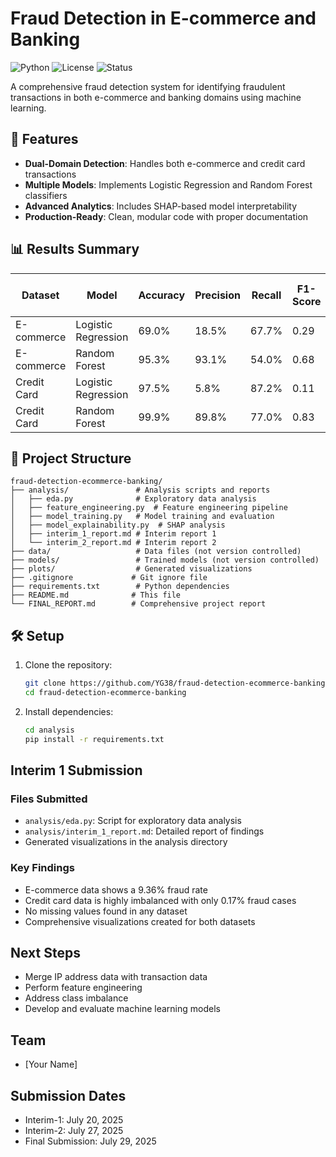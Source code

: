# Fraud Detection in E-commerce and Banking

![Python](https://img.shields.io/badge/Python-3.8%2B-blue)
![License](https://img.shields.io/badge/License-MIT-green)
![Status](https://img.shields.io/badge/Status-Completed-success)

A comprehensive fraud detection system for identifying fraudulent transactions in both e-commerce and banking domains using machine learning.

## 🚀 Features

- **Dual-Domain Detection**: Handles both e-commerce and credit card transactions
- **Multiple Models**: Implements Logistic Regression and Random Forest classifiers
- **Advanced Analytics**: Includes SHAP-based model interpretability
- **Production-Ready**: Clean, modular code with proper documentation

## 📊 Results Summary

| Dataset | Model | Accuracy | Precision | Recall | F1-Score | ROC-AUC |
|---------|-------|----------|-----------|--------|----------|---------|
| E-commerce | Logistic Regression | 69.0% | 18.5% | 67.7% | 0.29 | 0.76 |
| E-commerce | Random Forest | 95.3% | 93.1% | 54.0% | 0.68 | 0.77 |
| Credit Card | Logistic Regression | 97.5% | 5.8% | 87.2% | 0.11 | 0.97 |
| Credit Card | Random Forest | 99.9% | 89.8% | 77.0% | 0.83 | 0.96 |

## 📂 Project Structure

```
fraud-detection-ecommerce-banking/
├── analysis/               # Analysis scripts and reports
│   ├── eda.py              # Exploratory data analysis
│   ├── feature_engineering.py  # Feature engineering pipeline
│   ├── model_training.py   # Model training and evaluation
│   ├── model_explainability.py  # SHAP analysis
│   ├── interim_1_report.md # Interim report 1
│   └── interim_2_report.md # Interim report 2
├── data/                   # Data files (not version controlled)
├── models/                 # Trained models (not version controlled)
├── plots/                  # Generated visualizations
├── .gitignore             # Git ignore file
├── requirements.txt        # Python dependencies
├── README.md              # This file
└── FINAL_REPORT.md        # Comprehensive project report
```

## 🛠️ Setup

1. Clone the repository:
   ```bash
   git clone https://github.com/YG38/fraud-detection-ecommerce-banking.git
   cd fraud-detection-ecommerce-banking
   ```

2. Install dependencies:
   ```bash
   cd analysis
   pip install -r requirements.txt
   ```

## Interim 1 Submission

### Files Submitted
- `analysis/eda.py`: Script for exploratory data analysis
- `analysis/interim_1_report.md`: Detailed report of findings
- Generated visualizations in the analysis directory

### Key Findings
- E-commerce data shows a 9.36% fraud rate
- Credit card data is highly imbalanced with only 0.17% fraud cases
- No missing values found in any dataset
- Comprehensive visualizations created for both datasets

## Next Steps
- Merge IP address data with transaction data
- Perform feature engineering
- Address class imbalance
- Develop and evaluate machine learning models

## Team
- [Your Name]

## Submission Dates
- Interim-1: July 20, 2025
- Interim-2: July 27, 2025
- Final Submission: July 29, 2025
